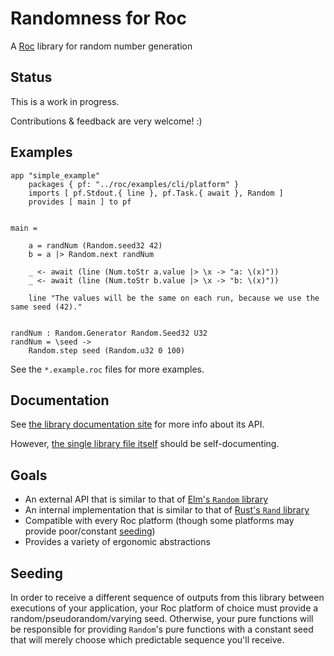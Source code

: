 # Randomness for Roc

A [Roc](https://roc-lang.org) library for random number generation

## Status

This is a work in progress.

Contributions & feedback are very welcome! :)

## Examples

```
app "simple_example"
    packages { pf: "../roc/examples/cli/platform" }
    imports [ pf.Stdout.{ line }, pf.Task.{ await }, Random ]
    provides [ main ] to pf


main =
    
    a = randNum (Random.seed32 42)
    b = a |> Random.next randNum

    _ <- await (line (Num.toStr a.value |> \x -> "a: \(x)"))
    _ <- await (line (Num.toStr b.value |> \x -> "b: \(x)"))
    
    line "The values will be the same on each run, because we use the same seed (42)."


randNum : Random.Generator Random.Seed32 U32
randNum = \seed ->
    Random.step seed (Random.u32 0 100)
```

See the `*.example.roc` files for more examples.

## Documentation

See [the library documentation site](JanCVanB.github.io/roc-random)
for more info about its API.

However,
[the single library file itself](Random.roc)
should be self-documenting.

## Goals

* An external API that is similar to that of
[Elm's `Random` library](https://github.com/elm/random)
* An internal implementation that is similar to that of
[Rust's `Rand` library](https://github.com/rust-random/rand)
* Compatible with every Roc platform
(though some platforms may provide poor/constant [seeding](#Seeding))
* Provides a variety of ergonomic abstractions

## Seeding

In order to receive a different sequence of outputs from this library
between executions of your application,
your Roc platform of choice must provide
a random/pseudorandom/varying seed.
Otherwise, your pure functions will be responsible
for providing `Random`'s pure functions with a constant seed
that will merely choose which predictable sequence you'll receive.
